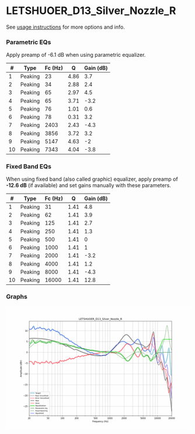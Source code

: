 # LETSHUOER_D13_Silver_Nozzle_R
See [usage instructions](https://github.com/jaakkopasanen/AutoEq#usage) for more options and info.

### Parametric EQs
Apply preamp of -6.1 dB when using parametric equalizer.

|   # | Type    |   Fc (Hz) |    Q |   Gain (dB) |
|-----|---------|-----------|------|-------------|
|   1 | Peaking |        23 | 4.86 |         3.7 |
|   2 | Peaking |        34 | 2.88 |         2.4 |
|   3 | Peaking |        65 | 2.97 |         4.5 |
|   4 | Peaking |        65 | 3.71 |        -3.2 |
|   5 | Peaking |        76 | 1.01 |         0.6 |
|   6 | Peaking |        78 | 0.31 |         3.2 |
|   7 | Peaking |      2403 | 2.43 |        -4.3 |
|   8 | Peaking |      3856 | 3.72 |         3.2 |
|   9 | Peaking |      5147 | 4.63 |        -2   |
|  10 | Peaking |      7343 | 4.04 |        -3.8 |

### Fixed Band EQs
When using fixed band (also called graphic) equalizer, apply preamp of **-12.6 dB** (if available) and set gains manually with these parameters.

|   # | Type    |   Fc (Hz) |    Q |   Gain (dB) |
|-----|---------|-----------|------|-------------|
|   1 | Peaking |        31 | 1.41 |         4.8 |
|   2 | Peaking |        62 | 1.41 |         3.9 |
|   3 | Peaking |       125 | 1.41 |         2.7 |
|   4 | Peaking |       250 | 1.41 |         1.3 |
|   5 | Peaking |       500 | 1.41 |         0   |
|   6 | Peaking |      1000 | 1.41 |         1   |
|   7 | Peaking |      2000 | 1.41 |        -3.2 |
|   8 | Peaking |      4000 | 1.41 |         1.2 |
|   9 | Peaking |      8000 | 1.41 |        -4.3 |
|  10 | Peaking |     16000 | 1.41 |        12.8 |

### Graphs
![](./LETSHUOER_D13_Silver_Nozzle_R.png)

